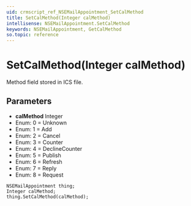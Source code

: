 ```yaml
---
uid: crmscript_ref_NSEMailAppointment_SetCalMethod
title: SetCalMethod(Integer calMethod)
intellisense: NSEMailAppointment.SetCalMethod
keywords: NSEMailAppointment, GetCalMethod
so.topic: reference
---
```


# SetCalMethod(Integer calMethod)

Method field stored in ICS file.

## Parameters

* **calMethod** Integer
* Enum: 0 = Unknown
* Enum: 1 = Add
* Enum: 2 = Cancel
* Enum: 3 = Counter
* Enum: 4 = DeclineCounter
* Enum: 5 = Publish
* Enum: 6 = Refresh
* Enum: 7 = Reply
* Enum: 8 = Request

```crmscript
NSEMailAppointment thing;
Integer calMethod;
thing.SetCalMethod(calMethod);
```

